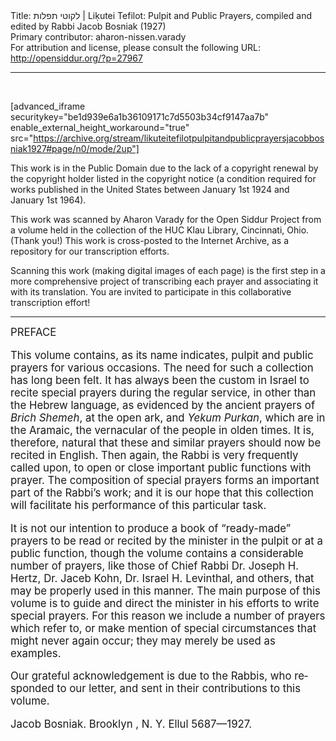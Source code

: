 <html>
<head></head>
<body>
Title: לקוטי תפלות | Liḳutei Tefilot: Pulpit and Public Prayers, compiled and edited by Rabbi Jacob Bosniak (1927)<br />
Primary contributor: aharon-nissen.varady<br />
For attribution and license, please consult the following URL: <a href="http://opensiddur.org/?p=27967">http://opensiddur.org/?p=27967</a>
<p />
<hr />

&nbsp;

[advanced_iframe securitykey="be1d939e6a1b36109171c7d5503b34cf9147aa7b" enable_external_height_workaround="true" src="https://archive.org/stream/likuteitefilotpulpitandpublicprayersjacobbosniak1927#page/n0/mode/2up"]

This work is in the Public Domain due to the lack of a copyright renewal by the copyright holder listed in the copyright notice (a condition required for works published in the United States between January 1st 1924 and January 1st 1964).

This work was scanned by Aharon Varady for the Open Siddur Project from a volume held in the collection of the HUC Klau Library, Cincinnati, Ohio. (Thank you!) This work is cross-posted to the Internet Archive, as a repository for our transcription efforts.

Scanning this work (making digital images of each page) is the first step in a more comprehensive project of transcribing each prayer and associating it with its translation. You are invited to participate in this collaborative transcription effort!

<hr />

<div class="english" lang="en" style="font-size: 1.2em;">
PREFACE 

This volume contains, as its name indicates, pulpit and public prayers for various occasions. The need for such a collection has long been felt. It has always been the custom in Israel to recite special prayers during the regular service, in other than the Hebrew language, as evidenced by the ancient prayers of <em>Brich Shemeh</em>, at the open ark, and <em>Yekum Purkan</em>, which are in the Aramaic, the vernacular of the people in olden times. It is, therefore, natural that these and similar prayers should now be recited in English. Then again, the Rabbi is very frequently called upon, to open or close important public functions with prayer. The composition of special prayers forms an important part of the Rabbi’s work; and it is our hope that this collection will facilitate his performance of this particular task. 

It is not our intention to produce a book of “ready-made” prayers to be read or recited by the minister in the pulpit or at a public function, though the volume contains a considerable number of prayers, like those of Chief Rabbi Dr. Joseph H. Hertz, Dr. Jaceb Kohn, Dr. Israel H. Levinthal, and others, that may be properly used in this manner. The main purpose of this volume is to guide and direct the minister in his efforts to write special prayers. For this reason we include a number of prayers which refer to, or make mention of special circumstances that might never again occur; they may merely be used as examples. 

Our grateful acknowledgement is due to the Rabbis, who responded to our letter, and sent in their contributions to this volume. 

Jacob Bosniak. 
Brooklyn , N. Y. 
Ellul 5687—1927. 
</div>

&nbsp;
</body>
</html>